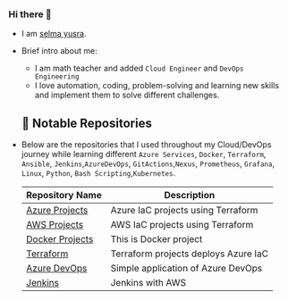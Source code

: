 ### Hi there 👋


- I am [selma yusra](https://https://www.linkedin.com/in/selma-yusra-631315259/?originalSubdomain=tr).

- Brief intro about me:
  * I am math teacher and added `Cloud Engineer` and `DevOps Engineering`
  * I love automation, coding, problem-solving and learning new skills and implement them to solve different challenges.
  
  <h2>💾 Notable Repositories</h2>
  
- Below are the repositories that I used throughout my Cloud/DevOps journey while learning different `Azure Services`, `Docker`, `Terraform`, `Ansible`, `Jenkins`,`AzureDevOps`, `GitActions`,`Nexus`, `Prometheus`, `Grafana`, `Linux`, `Python`, `Bash Scripting`,`Kubernetes`.

  | Repository Name | Description  |
  | ------ | ------ |
  | [Azure Projects](https://github.com/selmayusra/az104-lab7-assign6) | Azure IaC projects using Terraform |
  | [AWS Projects]() | AWS IaC projects using Terraform |
  | [Docker Projects](https://github.com/selmayusra/docker.compose_nginx-flask-mysql) | This is Docker project |
  | [Terraform](https://github.com/selmayusra/terraform_vm_sa_rg_azure_02 )| Terraform projects deploys Azure IaC|
  | [Azure DevOps]( https://github.com/selmayusra/angular-realworld-example-app ) |Simple application of Azure DevOps |
  | [Jenkins]() | Jenkins with AWS |
  
